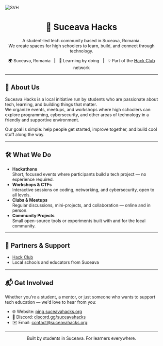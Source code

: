 ![SVH](svh.png)
<h1 align="center">🚀 Suceava Hacks</h1>

<p align="center">
  A student-led tech community based in Suceava, Romania.
  <br>
  We create spaces for high schoolers to learn, build, and connect through technology.
</p>

<p align="center">
  🌍 Suceava, Romania &nbsp; | &nbsp; 🧠 Learning by doing &nbsp; | &nbsp; 💡 Part of the <a href="https://hackclub.com">Hack Club</a> network
</p>

---

## 🎯 About Us

Suceava Hacks is a local initiative run by students who are passionate about tech, learning, and building things that matter.  
We organize events, meetups, and workshops where high schoolers can explore programming, cybersecurity, and other areas of technology in a friendly and supportive environment.

Our goal is simple: help people get started, improve together, and build cool stuff along the way.

---

## 🛠️ What We Do

- **Hackathons**  
  Short, focused events where participants build a tech project — no experience required.
- **Workshops & CTFs**  
  Interactive sessions on coding, networking, and cybersecurity, open to all levels.
- **Clubs & Meetups**  
  Regular discussions, mini-projects, and collaboration — online and in person.
- **Community Projects**  
  Small open-source tools or experiments built with and for the local community.

---

## 🤝 Partners & Support

- [Hack Club](https://hackclub.com)  
- Local schools and educators from Suceava

---

## 📬 Get Involved

Whether you're a student, a mentor, or just someone who wants to support tech education — we'd love to hear from you:

- 🌐 Website: [ping.suceavahacks.org](https://ping.suceavahacks.org)  
- 💬 Discord: [discord.gg/suceavahacks](https://discord.gg/suceavahacks)  
- ✉️ Email: [contact@suceavahacks.org](mailto:contact@suceavahacks.org)

---

<p align="center">
  Built by students in Suceava. For learners everywhere.
</p>
